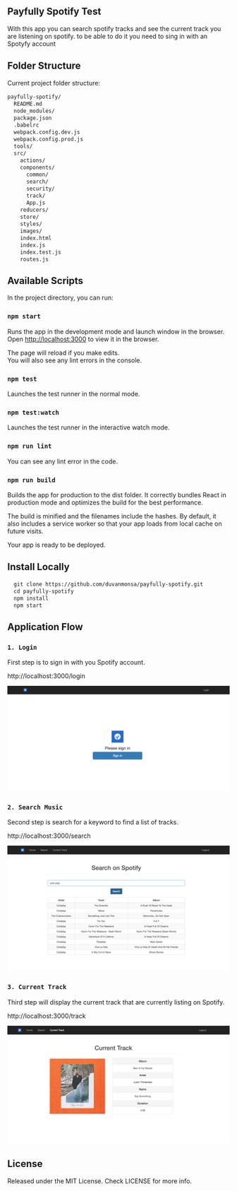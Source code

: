 
## Payfully Spotify Test

With this app you can search spotify tracks and see the current track you are listening on spotify.
to be able to do it you need to sing in with an Spotyfy account

## Folder Structure

Current project folder structure:

```
payfully-spotify/
  README.md
  node_modules/
  package.json
  .babelrc
  webpack.config.dev.js
  webpack.config.prod.js
  tools/
  src/
    actions/
    components/
      common/
      search/
      security/
      track/
      App.js
    reducers/
    store/
    styles/
    images/
    index.html
    index.js
    index.test.js
    routes.js
```

## Available Scripts

In the project directory, you can run:

### `npm start`

Runs the app in the development mode and launch  window in the browser.<br>
Open [http://localhost:3000](http://localhost:3000) to view it in the browser.

The page will reload if you make edits.<br>
You will also see any lint errors in the console.

### `npm test`

Launches the test runner in the normal mode.<br>

### `npm test:watch`

Launches the test runner in the interactive watch mode.<br>

### `npm run lint`

You can see any lint error in the code.<br>

### `npm run build`

Builds the app for production to the dist folder.
It correctly bundles React in production mode and optimizes the build for the best performance.

The build is minified and the filenames include the hashes.
By default, it also includes a service worker so that your app loads from local cache on future visits.

Your app is ready to be deployed.

## Install Locally

```
  git clone https://github.com/duvanmonsa/payfully-spotify.git
  cd payfully-spotify
  npm install
  npm start

```
## Application Flow

### `1. Login`

First step is to sign in with you Spotify account.

http://localhost:3000/login
  
![alt text](https://github.com/duvanmonsa/payfully-spotify/blob/master/login.png "Login")

### `2. Search Music`

Second step is search for a keyword to find a list of tracks.

http://localhost:3000/search
   
![alt text](https://github.com/duvanmonsa/payfully-spotify/blob/master/search.png "Search")
### `3. Current Track`

Third step will display the current track that are currently listing on Spotify.

http://localhost:3000/track
   
![alt text](https://github.com/duvanmonsa/payfully-spotify/blob/master/track.png "Track")

## License
Released under the MIT License. Check LICENSE for more info.
